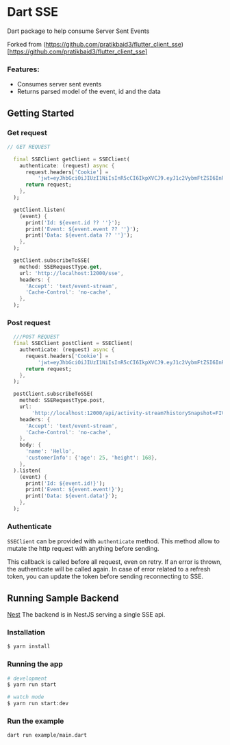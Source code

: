 # Dart SSE

Dart package to help consume Server Sent Events

Forked from (https://github.com/pratikbaid3/flutter_client_sse)[https://github.com/pratikbaid3/flutter_client_sse]

### Features:
* Consumes server sent events
* Returns parsed model of the event, id and the data

## Getting Started

### Get request

```dart
// GET REQUEST

  final SSEClient getClient = SSEClient(
    authenticate: (request) async {
      request.headers['Cookie'] =
          'jwt=eyJhbGciOiJIUzI1NiIsInR5cCI6IkpXVCJ9.eyJ1c2VybmFtZSI6InRlc3QiLCJpYXQiOjE2NDMyMTAyMzEsImV4cCI6MTY0MzgxNTAzMX0.U0aCAM2fKE1OVnGFbgAU_UVBvNwOMMquvPY8QaLD138; Path=/; Expires=Wed, 02 Feb 2022 15:17:11 GMT; HttpOnly; SameSite=Strict';
      return request;
    },
  );

  getClient.listen(
    (event) {
      print('Id: ${event.id ?? ''}');
      print('Event: ${event.event ?? ''}');
      print('Data: ${event.data ?? ''}');
    },
  );

  getClient.subscribeToSSE(
    method: SSERequestType.get,
    url: 'http://localhost:12000/sse',
    headers: {
      'Accept': 'text/event-stream',
      'Cache-Control': 'no-cache',
    },
  );
```

### Post request
```dart
  ///POST REQUEST
  final SSEClient postClient = SSEClient(
    authenticate: (request) async {
      request.headers['Cookie'] =
          'jwt=eyJhbGciOiJIUzI1NiIsInR5cCI6IkpXVCJ9.eyJ1c2VybmFtZSI6InRlc3QiLCJpYXQiOjE2NDMyMTAyMzEsImV4cCI6MTY0MzgxNTAzMX0.U0aCAM2fKE1OVnGFbgAU_UVBvNwOMMquvPY8QaLD138; Path=/; Expires=Wed, 02 Feb 2022 15:17:11 GMT; HttpOnly; SameSite=Strict';
      return request;
    },
  );

  postClient.subscribeToSSE(
    method: SSERequestType.post,
    url:
        'http://localhost:12000/api/activity-stream?historySnapshot=FIVE_MINUTE',
    headers: {
      'Accept': 'text/event-stream',
      'Cache-Control': 'no-cache',
    },
    body: {
      'name': 'Hello',
      'customerInfo': {'age': 25, 'height': 168},
    },
  ).listen(
    (event) {
      print('Id: ${event.id!}');
      print('Event: ${event.event!}');
      print('Data: ${event.data!}');
    },
  );
```

### Authenticate

`SSEClient` can be provided with `authenticate` method. This method allow to mutate the http request with anything before sending.

This callback is called before all request, even on retry. If an error is thrown, the authenticate will be called again. In case of error related to a refresh token, you can update the token before sending reconnecting to SSE.

## Running Sample Backend

[Nest](https://github.com/nestjs/nest) The backend is in NestJS serving a single SSE api.

### Installation

```bash
$ yarn install
```

### Running the app

```bash
# development
$ yarn run start

# watch mode
$ yarn run start:dev
```

### Run the example

```sh
dart run example/main.dart
```
